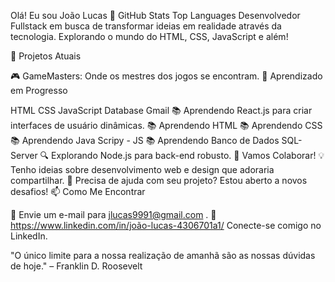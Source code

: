 Olá! Eu sou João Lucas 🚀
GitHub Stats
Top Languages
Desenvolvedor Fullstack em busca de transformar ideias em realidade através da tecnologia. Explorando o mundo do HTML, CSS, JavaScript e além!

🔭 Projetos Atuais

🎮 GameMasters: Onde os mestres dos jogos se encontram.
🌱 Aprendizado em Progresso

HTML CSS JavaScript Database Gmail
📚 Aprendendo React.js para criar interfaces de usuário dinâmicas.
📚 Aprendendo HTML
📚 Aprendendo CSS
📚 Aprendendo Java Scripy - JS
📚 Aprendendo Banco de Dados SQL-Server
🔍 Explorando Node.js para back-end robusto.
🤝 Vamos Colaborar!
💡 Tenho ideias sobre desenvolvimento web e design que adoraria compartilhar.
🤔 Precisa de ajuda com seu projeto? Estou aberto a novos desafios!
📫 Como Me Encontrar

💌 Envie um e-mail para jlucas9991@gmail.com .
💼 https://www.linkedin.com/in/joão-lucas-4306701a1/ Conecte-se comigo no LinkedIn.


"O único limite para a nossa realização de amanhã são as nossas dúvidas de hoje." – Franklin D. Roosevelt

